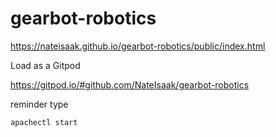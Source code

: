 # gearbot-robotics

https://nateisaak.github.io/gearbot-robotics/public/index.html

Load as a Gitpod

https://gitpod.io/#github.com/NateIsaak/gearbot-robotics

reminder type

```
apachectl start
```
